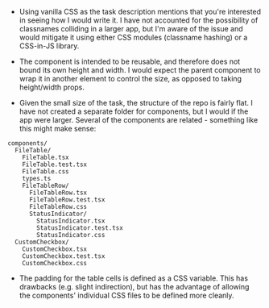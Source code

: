- Using vanilla CSS as the task description mentions that you're interested in seeing how I would write it. I have not accounted for the possibility of classnames colliding in a larger app, but I'm aware of the issue and would mitigate it using either CSS modules (classname hashing) or a CSS-in-JS library.

- The component is intended to be reusable, and therefore does not bound its own height and width. I would expect the parent component to wrap it in another element to control the size, as opposed to taking height/width props.

- Given the small size of the task, the structure of the repo is fairly flat. I have not created a separate folder for components, but I would if the app were larger. Several of the components are related - something like this might make sense:

```
components/
  FileTable/
    FileTable.tsx
    FileTable.test.tsx
    FileTable.css
    types.ts
    FileTableRow/
      FileTableRow.tsx
      FileTableRow.test.tsx
      FileTableRow.css
      StatusIndicator/
        StatusIndicator.tsx
        StatusIndicator.test.tsx
        StatusIndicator.css
  CustomCheckbox/
    CustomCheckbox.tsx
    CustomCheckbox.test.tsx
    CustomCheckbox.css
```

- The padding for the table cells is defined as a CSS variable. This has drawbacks (e.g. slight indirection), but has the advantage of allowing the components' individual CSS files to be defined more cleanly.
